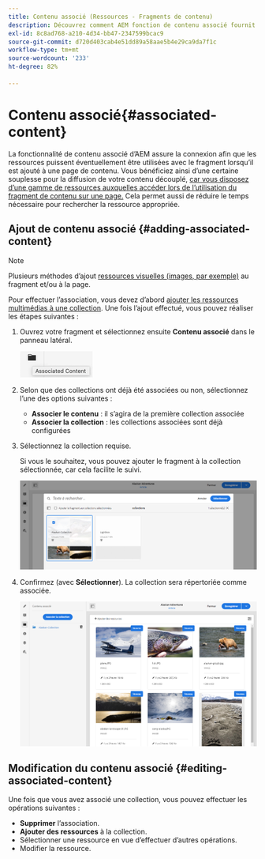 ```yaml
---
title: Contenu associé (Ressources - Fragments de contenu)
description: Découvrez comment AEM fonction de contenu associé fournit la connexion afin que les ressources puissent être éventuellement utilisées avec le fragment.
exl-id: 8c8ad768-a210-4d34-bb47-2347599bcac9
source-git-commit: d720d403cab4e51dd89a58aae5b4e29ca9da7f1c
workflow-type: tm+mt
source-wordcount: '233'
ht-degree: 82%

---
```


# Contenu associé{#associated-content}

La fonctionnalité de contenu associé d’AEM assure la connexion afin que les ressources puissent éventuellement être utilisées avec le fragment lorsqu’il est ajouté à une page de contenu. Vous bénéficiez ainsi d’une certaine souplesse pour la diffusion de votre contenu découplé, [car vous disposez d’une gamme de ressources auxquelles accéder lors de l’utilisation du fragment de contenu sur une page.](/help/sites-cloud/authoring/fundamentals/content-fragments.md#using-associated-content) Cela permet aussi de réduire le temps nécessaire pour rechercher la ressource appropriée.

## Ajout de contenu associé {#adding-associated-content}

>[!NOTE]
>
>Plusieurs méthodes d’ajout [ressources visuelles (images, par exemple)](/help/assets/content-fragments/content-fragments.md#fragments-with-visual-assets) au fragment et/ou à la page.

Pour effectuer l’association, vous devez d’abord [ajouter les ressources multimédias à une collection](/help/assets/manage-collections.md). Une fois l’ajout effectué, vous pouvez réaliser les étapes suivantes :

1. Ouvrez votre fragment et sélectionnez ensuite **Contenu associé** dans le panneau latéral.

   ![Contenu associé](assets/cfm-assoc-content-01.png)

1. Selon que des collections ont déjà été associées ou non, sélectionnez l’une des options suivantes :

   * **Associer le contenu** : il s’agira de la première collection associée
   * **Associer la collection** : les collections associées sont déjà configurées

1. Sélectionnez la collection requise.

   Si vous le souhaitez, vous pouvez ajouter le fragment à la collection sélectionnée, car cela facilite le suivi.

   ![Sélectionner la collection](assets/cfm-assoc-content-02.png)

1. Confirmez (avec **Sélectionner**). La collection sera répertoriée comme associée.

   ![cfm-6420-05](assets/cfm-assoc-content-03.png)

## Modification du contenu associé {#editing-associated-content}

Une fois que vous avez associé une collection, vous pouvez effectuer les opérations suivantes :

* **Supprimer** l’association.
* **Ajouter des ressources** à la collection.
* Sélectionner une ressource en vue d’effectuer d’autres opérations.
* Modifier la ressource.
